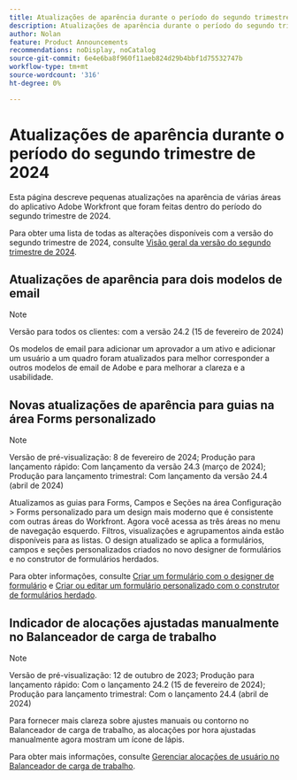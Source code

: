```yaml
---
title: Atualizações de aparência durante o período do segundo trimestre de 2024
description: Atualizações de aparência durante o período do segundo trimestre de 2024
author: Nolan
feature: Product Announcements
recommendations: noDisplay, noCatalog
source-git-commit: 6e4e6ba8f960f11aeb824d29b4bbf1d75532747b
workflow-type: tm+mt
source-wordcount: '316'
ht-degree: 0%

---
```


# Atualizações de aparência durante o período do segundo trimestre de 2024

Esta página descreve pequenas atualizações na aparência de várias áreas do aplicativo Adobe Workfront que foram feitas dentro do período do segundo trimestre de 2024.

Para obter uma lista de todas as alterações disponíveis com a versão do segundo trimestre de 2024, consulte [Visão geral da versão do segundo trimestre de 2024](/help/quicksilver/product-announcements/product-releases/24-q2-release-activity/24-q2-release-overview.md).

## Atualizações de aparência para dois modelos de email

>[!NOTE]
>
>Versão para todos os clientes: com a versão 24.2 (15 de fevereiro de 2024)

Os modelos de email para adicionar um aprovador a um ativo e adicionar um usuário a um quadro foram atualizados para melhor corresponder a outros modelos de email de Adobe e para melhorar a clareza e a usabilidade.

## Novas atualizações de aparência para guias na área Forms personalizado

>[!NOTE]
>
>Versão de pré-visualização: 8 de fevereiro de 2024; Produção para lançamento rápido: Com lançamento da versão 24.3 (março de 2024); Produção para lançamento trimestral: Com lançamento da versão 24.4 (abril de 2024)

Atualizamos as guias para Forms, Campos e Seções na área Configuração > Forms personalizado para um design mais moderno que é consistente com outras áreas do Workfront. Agora você acessa as três áreas no menu de navegação esquerdo. Filtros, visualizações e agrupamentos ainda estão disponíveis para as listas. O design atualizado se aplica a formulários, campos e seções personalizados criados no novo designer de formulários e no construtor de formulários herdados.

Para obter informações, consulte [Criar um formulário com o designer de formulário](/help/quicksilver/administration-and-setup/customize-workfront/create-manage-custom-forms/form-designer/design-a-form/design-a-form.md) e [Criar ou editar um formulário personalizado com o construtor de formulários herdado](/help/quicksilver/administration-and-setup/customize-workfront/create-manage-custom-forms/create-or-edit-a-custom-form.md).

## Indicador de alocações ajustadas manualmente no Balanceador de carga de trabalho

>[!NOTE]
>
>Versão de pré-visualização: 12 de outubro de 2023; Produção para lançamento rápido: Com o lançamento 24.2 (15 de fevereiro de 2024); Produção para lançamento trimestral: Com o lançamento 24.4 (abril de 2024)

Para fornecer mais clareza sobre ajustes manuais ou contorno no Balanceador de carga de trabalho, as alocações por hora ajustadas manualmente agora mostram um ícone de lápis.

Para obter mais informações, consulte [Gerenciar alocações de usuário no Balanceador de carga de trabalho](/help/quicksilver/resource-mgmt/workload-balancer/manage-user-allocations-workload-balancer.md).

